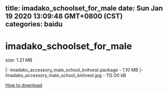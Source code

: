 
title: imadako_schoolset_for_male
date: Sun Jan 19 2020 13:09:48 GMT+0800 (CST)    
categories: baidu
---

# imadako_schoolset_for_male
size: 1.21 MB
 
 
|- imadako_accessory_male_school_knitvest.package - 1.10 MB
|- imadako_accessory_male_school_knitvest.jpg - 112.00 kB

[How to download](https://bpcam.bemobtrk.com/go/2ceec3aa-1ca2-46d6-b9ff-aaa5c184517c?jno=742)